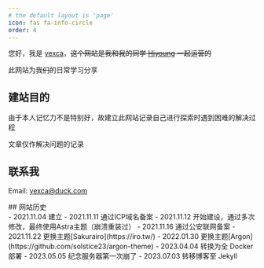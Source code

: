 ```yaml
---
# the default layout is 'page'
icon: fas fa-info-circle
order: 4
---
```


您好，我是 [yexca](https://a.yexca.xyz/)，<s>这个网站是我和我的同学 [Hiyoung](https://blog.yexca.xyz/index.php/author/hiyoung/) 一起运营的</s>

此网站为我<s>们</s>的日常学习分享

## 建站目的

由于本人记忆力不是特别好，故建立此网站记录自己进行探索时遇到困难的解决过程

文章仅作解决问题的记录

## 联系我

Email: <yexca@duck.com>

<div class="wp-block-group is-layout-flow"><div class="wp-block-group__inner-container">## 网站历史

</div></div>- 2021.11.04 建立
- 2021.11.11 通过ICP域名备案
- 2021.11.12 开始建设，通过多次修改，最终使用Astra主题（崩溃重装过）
- 2021.11.16 通过公安联网备案
- 2021.11.22 更换主题[Sakurairo](https://iro.tw/)
- 2022.01.30 更换主题[Argon](https://github.com/solstice23/argon-theme)
- 2023.04.04 转换为全 Docker 部署
- 2023.05.05 纪念服务器第一次崩了
- 2023.07.03 转移博客至 Jekyll


<!-- 博客运行时间 - 开始 -->
<script>
    function secondToDate(second) {
        if (!second) {
            return 0;
        }
        var time = new Array(0, 0, 0, 0, 0);
        if (second >= 365 * 24 * 3600) {
            time[0] = parseInt(second / (365 * 24 * 3600));
            second %= 365 * 24 * 3600;
        }
        if (second >= 24 * 3600) {
            time[1] = parseInt(second / (24 * 3600));
            second %= 24 * 3600;
        }
        if (second >= 3600) {
            time[2] = parseInt(second / 3600);
            second %= 3600;
        }
        if (second >= 60) {
            time[3] = parseInt(second / 60);
            second %= 60;
        }
        if (second > 0) {
            time[4] = second;
        }
        return time;
    }</script>
<script type="text/javascript" language="javascript">
    function setTime() {
        var create_time = Math.round(new Date(Date.UTC(2021, 10, 06, 14, 15, 19)).getTime() / 1000);
        var timestamp = Math.round((new Date().getTime() + 8 * 60 * 60 * 1000) / 1000);
        currentTime = secondToDate((timestamp - create_time));
        currentTimeHtml = 'This Blog has running: <br/>' + currentTime[0] + ' y ' + currentTime[1] + ' d '
                + currentTime[2] + ' h ' + currentTime[3] + ' m ' + currentTime[4]
                + ' s';
        document.getElementById("htmer_time").innerHTML = currentTimeHtml;
    }    setInterval(setTime, 1000);
</script>
<!-- 博客运行时间 - 结束 -->

<p><span id="htmer_time" style="color: var(--themecolor);"></span></p>